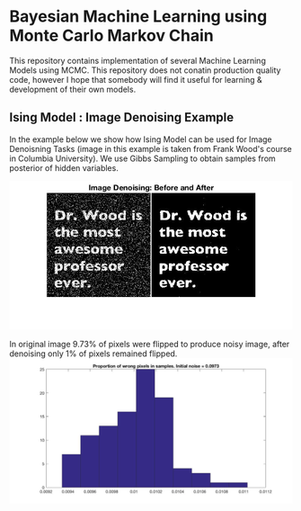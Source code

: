 # Bayesian Machine Learning using Monte Carlo Markov Chain
This repository contains implementation of several Machine Learning Models using MCMC. This repository does not conatin production quality code, however I hope that somebody will find it useful for learning & development of their own models. 


## Ising Model : Image Denoising Example
In the example below we show how Ising Model can be used for Image Denoisning Tasks (image in this example is taken from Frank Wood's course in Columbia University). We use Gibbs Sampling to obtain samples from posterior of hidden variables.

 ![alt tag](https://github.com/AmazaspShumik/BayesianML-MCMC/blob/master/Gibbs%20Ising%20Model/imageDenoisingDemo.jpg)

In original image 9.73% of pixels were flipped to produce noisy image, after denoising only 1% of pixels remained flipped.
![alt tag](https://github.com/AmazaspShumik/BayesianML-MCMC/blob/master/Gibbs%20Ising%20Model/proportionWrongPixels.jpg)






